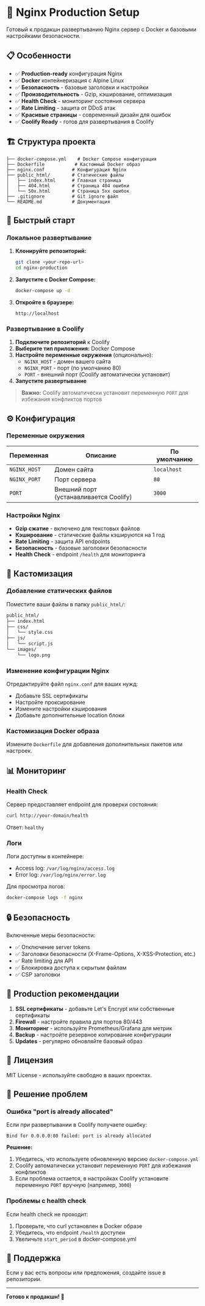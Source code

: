 # 🚀 Nginx Production Setup

Готовый к продакшн развертыванию Nginx сервер с Docker и базовыми настройками безопасности.

## 📋 Особенности

- ✅ **Production-ready** конфигурация Nginx
- ✅ **Docker** контейнеризация с Alpine Linux
- ✅ **Безопасность** - базовые заголовки и настройки
- ✅ **Производительность** - Gzip, кэширование, оптимизация
- ✅ **Health Check** - мониторинг состояния сервера
- ✅ **Rate Limiting** - защита от DDoS атак
- ✅ **Красивые страницы** - современный дизайн для ошибок
- ✅ **Coolify Ready** - готов для развертывания в Coolify

## 🏗️ Структура проекта

```
├── docker-compose.yml    # Docker Compose конфигурация
├── Dockerfile           # Кастомный Docker образ
├── nginx.conf          # Конфигурация Nginx
├── public_html/        # Статические файлы
│   ├── index.html      # Главная страница
│   ├── 404.html        # Страница 404 ошибки
│   └── 50x.html        # Страница 5xx ошибок
├── .gitignore          # Git ignore файл
└── README.md           # Документация
```

## 🚀 Быстрый старт

### Локальное развертывание

1. **Клонируйте репозиторий:**
   ```bash
   git clone <your-repo-url>
   cd nginx-production
   ```

2. **Запустите с Docker Compose:**
   ```bash
   docker-compose up -d
   ```

3. **Откройте в браузере:**
   ```
   http://localhost
   ```

### Развертывание в Coolify

1. **Подключите репозиторий** к Coolify
2. **Выберите тип приложения:** Docker Compose
3. **Настройте переменные окружения** (опционально):
   - `NGINX_HOST` - домен вашего сайта
   - `NGINX_PORT` - порт (по умолчанию 80)
   - `PORT` - внешний порт (Coolify автоматически установит)
4. **Запустите развертывание**

> **Важно:** Coolify автоматически установит переменную `PORT` для избежания конфликтов портов

## ⚙️ Конфигурация

### Переменные окружения

| Переменная | Описание | По умолчанию |
|------------|----------|--------------|
| `NGINX_HOST` | Домен сайта | `localhost` |
| `NGINX_PORT` | Порт сервера | `80` |
| `PORT` | Внешний порт (устанавливается Coolify) | `3000` |

### Настройки Nginx

- **Gzip сжатие** - включено для текстовых файлов
- **Кэширование** - статические файлы кэшируются на 1 год
- **Rate Limiting** - защита API endpoints
- **Безопасность** - базовые заголовки безопасности
- **Health Check** - endpoint `/health` для мониторинга

## 🔧 Кастомизация

### Добавление статических файлов

Поместите ваши файлы в папку `public_html/`:

```bash
public_html/
├── index.html
├── css/
│   └── style.css
├── js/
│   └── script.js
└── images/
    └── logo.png
```

### Изменение конфигурации Nginx

Отредактируйте файл `nginx.conf` для ваших нужд:

- Добавьте SSL сертификаты
- Настройте проксирование
- Измените настройки кэширования
- Добавьте дополнительные location блоки

### Кастомизация Docker образа

Измените `Dockerfile` для добавления дополнительных пакетов или настроек.

## 📊 Мониторинг

### Health Check

Сервер предоставляет endpoint для проверки состояния:

```bash
curl http://your-domain/health
```

Ответ: `healthy`

### Логи

Логи доступны в контейнере:
- Access log: `/var/log/nginx/access.log`
- Error log: `/var/log/nginx/error.log`

Для просмотра логов:
```bash
docker-compose logs -f nginx
```

## 🔒 Безопасность

Включенные меры безопасности:

- ✅ Отключение server tokens
- ✅ Заголовки безопасности (X-Frame-Options, X-XSS-Protection, etc.)
- ✅ Rate limiting для API
- ✅ Блокировка доступа к скрытым файлам
- ✅ CSP заголовки

## 🚀 Production рекомендации

1. **SSL сертификаты** - добавьте Let's Encrypt или собственные сертификаты
2. **Firewall** - настройте правила для портов 80/443
3. **Мониторинг** - используйте Prometheus/Grafana для метрик
4. **Backup** - настройте резервное копирование конфигурации
5. **Updates** - регулярно обновляйте базовый образ

## 📝 Лицензия

MIT License - используйте свободно в ваших проектах.

## 🔧 Решение проблем

### Ошибка "port is already allocated"

Если при развертывании в Coolify получаете ошибку:
```
Bind for 0.0.0.0:80 failed: port is already allocated
```

**Решение:**
1. Убедитесь, что используете обновленную версию `docker-compose.yml`
2. Coolify автоматически установит переменную `PORT` для избежания конфликтов
3. Если проблема остается, в настройках Coolify установите переменную `PORT` вручную (например, `3000`)

### Проблемы с health check

Если health check не проходит:
1. Проверьте, что curl установлен в Docker образе
2. Убедитесь, что endpoint `/health` доступен
3. Увеличьте `start_period` в docker-compose.yml

## 🤝 Поддержка

Если у вас есть вопросы или предложения, создайте issue в репозитории.

---

**Готово к продакшн! 🎉**
